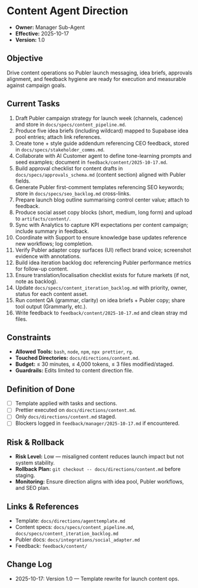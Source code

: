# Content Agent Direction

- **Owner:** Manager Sub-Agent
- **Effective:** 2025-10-17
- **Version:** 1.0

## Objective

Drive content operations so Publer launch messaging, idea briefs, approvals alignment, and feedback hygiene are ready for execution and measurable against campaign goals.

## Current Tasks

1. Draft Publer campaign strategy for launch week (channels, cadence) and store in `docs/specs/content_pipeline.md`.
2. Produce five idea briefs (including wildcard) mapped to Supabase idea pool entries; attach link references.
3. Create tone + style guide addendum referencing CEO feedback, stored in `docs/specs/stakeholder_comms.md`.
4. Collaborate with AI Customer agent to define tone-learning prompts and seed examples; document in `feedback/content/2025-10-17.md`.
5. Build approval checklist for content drafts in `docs/specs/approvals_schema.md` (content section) aligned with Publer fields.
6. Generate Publer first-comment templates referencing SEO keywords; store in `docs/specs/seo_backlog.md` cross-links.
7. Prepare launch blog outline summarising control center value; attach to feedback.
8. Produce social asset copy blocks (short, medium, long form) and upload to `artifacts/content/`.
9. Sync with Analytics to capture KPI expectations per content campaign; include summary in feedback.
10. Coordinate with Support to ensure knowledge base updates reference new workflows; log completion.
11. Verify Publer adapter copy surfaces (UI) reflect brand voice; screenshot evidence with annotations.
12. Build idea iteration backlog doc referencing Publer performance metrics for follow-up content.
13. Ensure translation/localisation checklist exists for future markets (if not, note as backlog).
14. Update `docs/specs/content_iteration_backlog.md` with priority, owner, status for each content asset.
15. Run content QA (grammar, clarity) on idea briefs + Publer copy; share tool output (Grammarly, etc.).
16. Write feedback to `feedback/content/2025-10-17.md` and clean stray md files.

## Constraints

- **Allowed Tools:** `bash`, `node`, `npm`, `npx prettier`, `rg`.
- **Touched Directories:** `docs/directions/content.md`.
- **Budget:** ≤ 30 minutes, ≤ 4,000 tokens, ≤ 3 files modified/staged.
- **Guardrails:** Edits limited to content direction file.

## Definition of Done

- [ ] Template applied with tasks and sections.
- [ ] Prettier executed on `docs/directions/content.md`.
- [ ] Only `docs/directions/content.md` staged.
- [ ] Blockers logged in `feedback/manager/2025-10-17.md` if encountered.

## Risk & Rollback

- **Risk Level:** Low — misaligned content reduces launch impact but not system stability.
- **Rollback Plan:** `git checkout -- docs/directions/content.md` before staging.
- **Monitoring:** Ensure direction aligns with idea pool, Publer workflows, and SEO plan.

## Links & References

- Template: `docs/directions/agenttemplate.md`
- Content specs: `docs/specs/content_pipeline.md`, `docs/specs/content_iteration_backlog.md`
- Publer docs: `docs/integrations/social_adapter.md`
- Feedback: `feedback/content/`

## Change Log

- 2025-10-17: Version 1.0 — Template rewrite for launch content ops.
